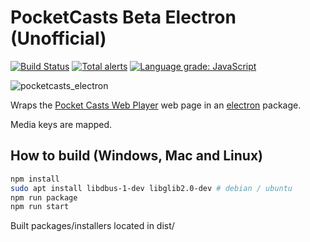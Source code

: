 # PocketCasts Beta Electron (Unofficial)

[![Build Status](https://travis-ci.org/davegallant/pocketcasts-electron.svg?branch=master)](https://travis-ci.org/davegallant/pocketcasts-electron)
[![Total alerts](https://img.shields.io/lgtm/alerts/g/davegallant/pocketcasts-electron.svg?logo=lgtm&logoWidth=18)](https://lgtm.com/projects/g/davegallant/pocketcasts-electron/alerts/)
[![Language grade: JavaScript](https://img.shields.io/lgtm/grade/javascript/g/davegallant/pocketcasts-electron.svg?logo=lgtm&logoWidth=18)](https://lgtm.com/projects/g/davegallant/pocketcasts-electron/context:javascript)


![pocketcasts_electron](https://user-images.githubusercontent.com/4519234/46927999-60f74880-d006-11e8-83a8-5f686d509a76.PNG)

Wraps the [Pocket Casts Web Player](https://play.pocketcasts.com/) web page in an [electron](https://electronjs.org/) package.

Media keys are mapped.

## How to build (Windows, Mac and Linux)

```bash
npm install
sudo apt install libdbus-1-dev libglib2.0-dev # debian / ubuntu
npm run package
npm run start
```

Built packages/installers located in dist/
